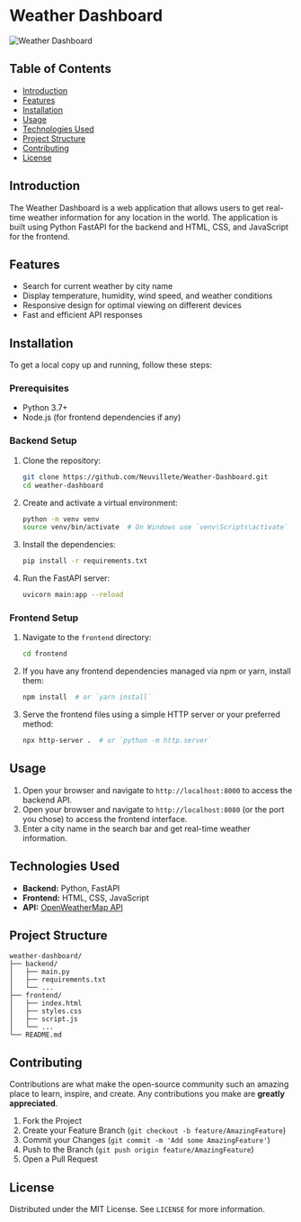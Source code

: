 # Weather Dashboard

![Weather Dashboard](path/to/your/screenshot.png)

## Table of Contents

- [Introduction](#introduction)
- [Features](#features)
- [Installation](#installation)
- [Usage](#usage)
- [Technologies Used](#technologies-used)
- [Project Structure](#project-structure)
- [Contributing](#contributing)
- [License](#license)

## Introduction

The Weather Dashboard is a web application that allows users to get real-time weather information for any location in the world. The application is built using Python FastAPI for the backend and HTML, CSS, and JavaScript for the frontend.

## Features

- Search for current weather by city name
- Display temperature, humidity, wind speed, and weather conditions
- Responsive design for optimal viewing on different devices
- Fast and efficient API responses

## Installation

To get a local copy up and running, follow these steps:

### Prerequisites

- Python 3.7+
- Node.js (for frontend dependencies if any)

### Backend Setup

1. Clone the repository:
   ```bash
   git clone https://github.com/Neuvillete/Weather-Dashboard.git
   cd weather-dashboard
   ```

2. Create and activate a virtual environment:
   ```bash
   python -m venv venv
   source venv/bin/activate  # On Windows use `venv\Scripts\activate`
   ```

3. Install the dependencies:
   ```bash
   pip install -r requirements.txt
   ```

4. Run the FastAPI server:
   ```bash
   uvicorn main:app --reload
   ```

### Frontend Setup

1. Navigate to the `frontend` directory:
   ```bash
   cd frontend
   ```

2. If you have any frontend dependencies managed via npm or yarn, install them:
   ```bash
   npm install  # or `yarn install`
   ```

3. Serve the frontend files using a simple HTTP server or your preferred method:
   ```bash
   npx http-server .  # or `python -m http.server`
   ```

## Usage

1. Open your browser and navigate to `http://localhost:8000` to access the backend API.
2. Open your browser and navigate to `http://localhost:8080` (or the port you chose) to access the frontend interface.
3. Enter a city name in the search bar and get real-time weather information.

## Technologies Used

- **Backend:** Python, FastAPI
- **Frontend:** HTML, CSS, JavaScript
- **API:** [OpenWeatherMap API](https://openweathermap.org/api)

## Project Structure

```plaintext
weather-dashboard/
├── backend/
│   ├── main.py
│   ├── requirements.txt
│   └── ...
├── frontend/
│   ├── index.html
│   ├── styles.css
│   ├── script.js
│   └── ...
└── README.md
```

## Contributing

Contributions are what make the open-source community such an amazing place to learn, inspire, and create. Any contributions you make are **greatly appreciated**.

1. Fork the Project
2. Create your Feature Branch (`git checkout -b feature/AmazingFeature`)
3. Commit your Changes (`git commit -m 'Add some AmazingFeature'`)
4. Push to the Branch (`git push origin feature/AmazingFeature`)
5. Open a Pull Request

## License

Distributed under the MIT License. See `LICENSE` for more information.
